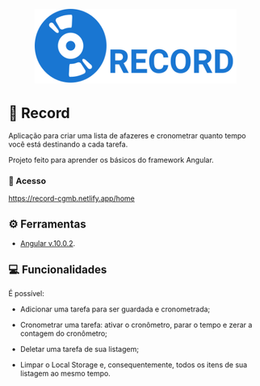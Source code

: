 <p align="center">
  <img src='https://github.com/cgmbauer/assets/blob/master/logo/Record.svg' alt='Remoto logo' width="400px" />
</p>


# :dvd: Record

Aplicação para criar uma lista de afazeres e cronometrar quanto tempo você está destinando a cada tarefa.

Projeto feito para aprender os básicos do framework Angular.

### :rocket: Acesso

https://record-cgmb.netlify.app/home

## :gear: Ferramentas

- [Angular v.10.0.2](https://reactjs.org/).

## :computer: Funcionalidades
É possível:

- Adicionar uma tarefa para ser guardada e cronometrada;

- Cronometrar uma tarefa: ativar o cronômetro, parar o tempo e zerar a contagem do cronômetro;

- Deletar uma tarefa de sua listagem;

- Limpar o Local Storage e, consequentemente, todos os itens de sua listagem ao mesmo tempo.
